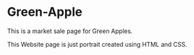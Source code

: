 # Green-Apple
This is a market sale page for Green Apples. 

This Website page is just portrait created using HTML and CSS.
